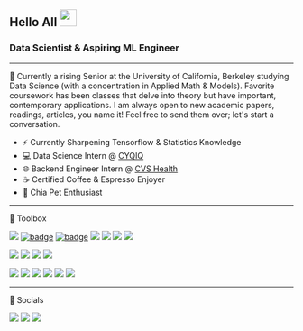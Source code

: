 ## Hello All <img src="https://media.giphy.com/media/hvRJCLFzcasrR4ia7z/giphy.gif" width="30px">

### Data Scientist & Aspiring ML Engineer

---

🌱 Currently a rising Senior at the University of California, Berkeley studying Data Science (with a concentration in Applied Math & Models). Favorite coursework has been classes that delve into theory but have important, contemporary applications. I am always open to new academic papers, readings, articles, you name it! Feel free to send them over; let's start a conversation. 

- ⚡ Currently Sharpening Tensorflow & Statistics Knowledge
- 💻 Data Science Intern @ [CYQIQ](https://www.cyqiq.ai/)
- 🌐 Backend Engineer Intern @ [CVS Health](https://www.cvshealth.com/)
- ☕ Certified Coffee & Espresso Enjoyer
- 🌿 Chia Pet Enthusiast

---

🧰 Toolbox

<a href="https://img.shields.io/badge/Python-FFD43B?style=for-the-badge&logo=python&logoColor=blue"><img src="https://img.shields.io/badge/Python-FFD43B?style=for-the-badge&logo=python&logoColor=blue"/></a>
<a href="https://img.shields.io/badge/TensorFlow-FF6F00?style=for-the-badge&logo=tensorflow&logoColor=white"><img src="https://img.shields.io/badge/TensorFlow-FF6F00?style=for-the-badge&logo=tensorflow&logoColor=white" alt="badge"/></a>
<a href="https://img.shields.io/badge/Pandas-2C2D72?style=for-the-badge&logo=pandas&logoColor=white"><img src="https://img.shields.io/badge/Pandas-2C2D72?style=for-the-badge&logo=pandas&logoColor=white" alt="badge"/></a>
<a href="https://img.shields.io/badge/Plotly-239120?style=for-the-badge&logo=plotly&logoColor=white"><img src="https://img.shields.io/badge/Plotly-239120?style=for-the-badge&logo=plotly&logoColor=white"/></a>
<a href="https://img.shields.io/badge/Numpy-777BB4?style=for-the-badge&logo=numpy&logoColor=white"><img src="https://img.shields.io/badge/Numpy-777BB4?style=for-the-badge&logo=numpy&logoColor=white"/></a>
<a href="https://img.shields.io/badge/scikit_learn-F7931E?style=for-the-badge&logo=scikit-learn&logoColor=white"><img src="https://img.shields.io/badge/scikit_learn-F7931E?style=for-the-badge&logo=scikit-learn&logoColor=white"/></a>
<a href="https://img.shields.io/badge/SciPy-654FF0?style=for-the-badge&logo=SciPy&logoColor=white"><img src="https://img.shields.io/badge/SciPy-654FF0?style=for-the-badge&logo=SciPy&logoColor=white"/></a>

<a href="https://img.shields.io/badge/MySQL-005C84?style=for-the-badge&logo=mysql&logoColor=white"><img src="https://img.shields.io/badge/MySQL-005C84?style=for-the-badge&logo=mysql&logoColor=white"/></a>
<a href="https://img.shields.io/badge/PostgreSQL-316192?style=for-the-badge&logo=postgresql&logoColor=white"><img src="https://img.shields.io/badge/PostgreSQL-316192?style=for-the-badge&logo=postgresql&logoColor=white"/></a>
<a href="https://img.shields.io/badge/SQLite-07405E?style=for-the-badge&logo=sqlite&logoColor=white"><img src="https://img.shields.io/badge/SQLite-07405E?style=for-the-badge&logo=sqlite&logoColor=white"/></a>
<a href="https://img.shields.io/badge/Supabase-181818?style=for-the-badge&logo=supabase&logoColor=white"><img src="https://img.shields.io/badge/Supabase-181818?style=for-the-badge&logo=supabase&logoColor=white"/></a>

<a href="https://img.shields.io/badge/VSCode-0078D4?style=for-the-badge&logo=visual%20studio%20code&logoColor=white"><img src="https://img.shields.io/badge/VSCode-0078D4?style=for-the-badge&logo=visual%20studio%20code&logoColor=white"/></a>
<a href="https://img.shields.io/badge/Streamlit-FF4B4B?logo=streamlit&logoColor=fff&style=for-the-badge"><img src="https://img.shields.io/badge/Streamlit-FF4B4B?logo=streamlit&logoColor=fff&style=for-the-badge"/></a>
<a href="https://img.shields.io/badge/Microsoft_Excel-217346?style=for-the-badge&logo=microsoft-excel&logoColor=white"><img src="https://img.shields.io/badge/Microsoft_Excel-217346?style=for-the-badge&logo=microsoft-excel&logoColor=white"/></a>
<a href="https://img.shields.io/badge/PowerBI-F2C811?style=for-the-badge&logo=Power%20BI&logoColor=white"><img src="https://img.shields.io/badge/PowerBI-F2C811?style=for-the-badge&logo=Power%20BI&logoColor=white"/></a>
<a href="https://img.shields.io/badge/Tableau-E97627?style=for-the-badge&logo=Tableau&logoColor=white"><img src="https://img.shields.io/badge/Tableau-E97627?style=for-the-badge&logo=Tableau&logoColor=white"/></a>
<a href="https://img.shields.io/badge/GIT-E44C30?style=for-the-badge&logo=git&logoColor=white"><img src="https://img.shields.io/badge/GIT-E44C30?style=for-the-badge&logo=git&logoColor=white"/></a>

---

📱 Socials

<a href="https://www.linkedin.com/in/christian-granados-36b4921ab/"><img src="https://img.shields.io/badge/LinkedIn-0077B5?style=for-the-badge&logo=linkedin&logoColor=white"/></a>
<a href="https://www.codewars.com/users/CGUCB"><img src="https://img.shields.io/badge/Codewars-B1361E?style=for-the-badge&logo=Codewars&logoColor=white"/></a>
<a href="https://leetcode.com/cgen/"><img src="https://img.shields.io/badge/-LeetCode-FFA116?style=for-the-badge&logo=LeetCode&logoColor=black"/></a>
